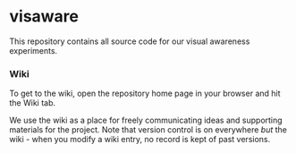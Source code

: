# visaware

This repository contains all source code for our visual awareness experiments.

### Wiki

To get to the wiki, open the repository home page in your browser and hit the Wiki tab.

We use the wiki as a place for freely communicating ideas and supporting materials for the project. Note that version control is on everywhere *but* the wiki - when you modify a wiki entry, no record is kept of past versions.

